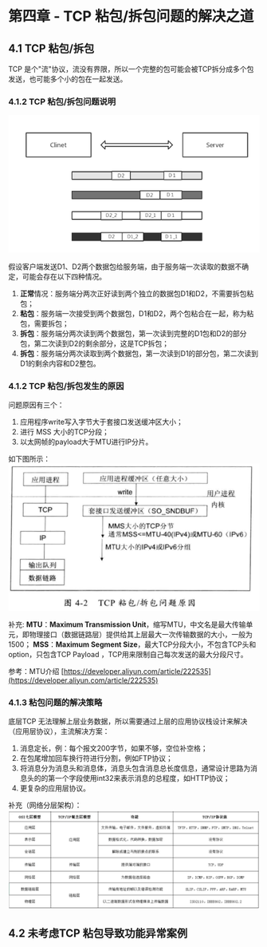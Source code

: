 # 第四章 - TCP 粘包/拆包问题的解决之道

## 4.1 TCP 粘包/拆包

TCP 是个"流"协议，流没有界限，所以一个完整的包可能会被TCP拆分成多个包发送，也可能多个小的包在一起发送。

### 4.1.2 TCP 粘包/拆包问题说明

![TCP pack&unpack](../../image/java/Netty权威指南/TCP%20pack&unpack.png)

假设客户端发送D1、D2两个数据包给服务端，由于服务端一次读取的数据不确定，可能会存在以下四种情况。

1. **正常**情况：服务端分两次正好读到两个独立的数据包D1和D2，不需要拆包粘包；
2. **粘包**：服务端一次接受到两个数据包，D1和D2，两个包粘合在一起，称为粘包，需要拆包；
3. **拆包**：服务端分两次读到两个数据包，第一次读到完整的D1包和D2的部分包，第二次读到D2的剩余部分，这是TCP拆包；
4. **拆包**：服务端分两次读取到两个数据包，第一次读到D1的部分包，第二次读到D1的剩余内容和D2整包。

### 4.1.2 TCP 粘包/拆包发生的原因

问题原因有三个：

1. 应用程序write写入字节大于套接口发送缓冲区大小；
2. 进行 MSS 大小的TCP分段；
3. 以太网帧的payload大于MTU进行IP分片。

如下图所示：
![TCP pack&unpack reason](../../image/java/Netty权威指南/TCP%20pack&unpack%20reason.png)

补充:
**MTU**：**Maximum Transmission Unit**，缩写MTU，中文名是最大传输单元，即物理接口（数据链路层）提供给其上层最大一次传输数据的大小，一般为1500；
**MSS**：**Maximum Segment Size**，最大TCP分段大小，不包含TCP头和 option，只包含TCP Payload ，TCP用来限制自己每次发送的最大分段尺寸。

参考：MTU介绍 [https://developer.aliyun.com/article/222535](https://developer.aliyun.com/article/222535)

### 4.1.3 粘包问题的解决策略

底层TCP 无法理解上层业务数据，所以需要通过上层的应用协议栈设计来解决（应用层协议），主流解决方案：

1. 消息定长，例：每个报文200字节，如果不够，空位补空格；
2. 在包尾增加回车换行符进行分割，例如FTP协议；
3. 将消息分为消息头和消息体，消息头包含消息总长度信息，通常设计思路为消息头的的第一个字段使用int32来表示消息的总程度，如HTTP协议；
4. 更复杂的应用层协议。

补充（网络分层架构）：
![Network%20arch](../../image/java/Netty权威指南/Network%20arch.png)

## 4.2 未考虑TCP 粘包导致功能异常案例

